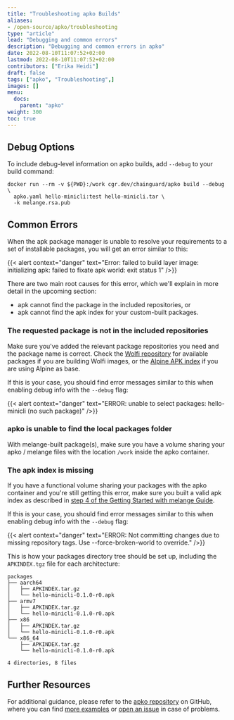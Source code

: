 ```yaml
---
title: "Troubleshooting apko Builds"
aliases:
- /open-source/apko/troubleshooting
type: "article"
lead: "Debugging and common errors"
description: "Debugging and common errors in apko"
date: 2022-08-10T11:07:52+02:00
lastmod: 2022-08-10T11:07:52+02:00
contributors: ["Erika Heidi"]
draft: false
tags: ["apko", "Troubleshooting",]
images: []
menu:
  docs:
    parent: "apko"
weight: 300
toc: true
---
```


## Debug Options

To include debug-level information on apko builds, add `--debug` to your build command:

```shell
docker run --rm -v ${PWD}:/work cgr.dev/chainguard/apko build --debug \
  apko.yaml hello-minicli:test hello-minicli.tar \
  -k melange.rsa.pub
```
## Common Errors

When the apk package manager is unable to resolve your requirements to a set of installable packages, you will get an error similar to this:

{{< alert context="danger" text="Error: failed to build layer image: initializing apk: failed to fixate apk world: exit status 1" />}}


There are two main root causes for this error, which we'll explain in more detail in the upcoming section:

- apk cannot find the package in the included repositories, or
- apk cannot find the apk index for your custom-built packages.

### The requested package is not in the included repositories
Make sure you've added the relevant package repositories you need and the package name is correct.
Check the [Wolfi repository](https://github.com/wolfi-dev/os) for available packages if you are building Wolfi images,
or the [Alpine APK index](https://pkgs.alpinelinux.org/packages) if you are using Alpine as base.

If this is your case, you should find error messages similar to this when enabling debug info with the `--debug` flag:

{{< alert context="danger" text="ERROR: unable to select packages: hello-minicli (no such package)" />}}

### apko is unable to find the local packages folder
With melange-built package(s), make sure you have a volume sharing your apko / melange files with the location `/work` inside the apko container.

### The apk index is missing
If you have a functional volume sharing your packages with the apko container and you're still getting this error, make sure you built a valid apk index as described in [step 4 of the Getting Started with melange Guide](/open-source/melange/tutorials/getting-started-with-melange/#step-4--building-your-apk).

If this is your case, you should find error messages similar to this when enabling debug info with the `--debug` flag:

{{< alert context="danger" text="ERROR: Not committing changes due to missing repository tags. Use --force-broken-world to override." />}}

This is how your packages directory tree should be set up, including the `APKINDEX.tgz` file for each architecture:

```
packages
├── aarch64
│   ├── APKINDEX.tar.gz
│   └── hello-minicli-0.1.0-r0.apk
├── armv7
│   ├── APKINDEX.tar.gz
│   └── hello-minicli-0.1.0-r0.apk
├── x86
│   ├── APKINDEX.tar.gz
│   └── hello-minicli-0.1.0-r0.apk
└── x86_64
    ├── APKINDEX.tar.gz
    └── hello-minicli-0.1.0-r0.apk

4 directories, 8 files
```
## Further Resources

For additional guidance, please refer to the [apko repository](https://github.com/chainguard-dev/apko) on GitHub, where you can find [more examples](https://github.com/chainguard-dev/apko/tree/main/examples) or [open an issue](https://github.com/chainguard-dev/apko/issues/new/choose) in case of problems.
